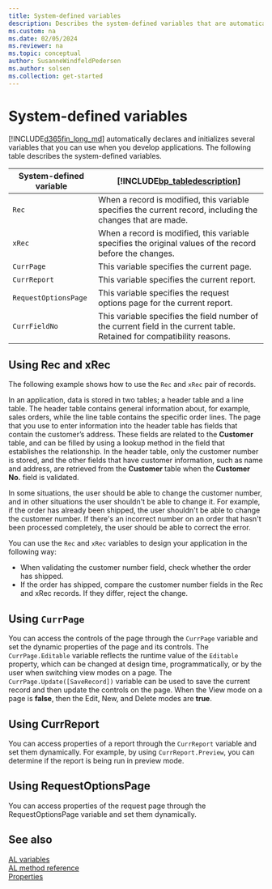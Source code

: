 ```yaml
---
title: System-defined variables
description: Describes the system-defined variables that are automatically declared and initialized in AL for Business Central.
ms.custom: na
ms.date: 02/05/2024
ms.reviewer: na
ms.topic: conceptual
author: SusanneWindfeldPedersen
ms.author: solsen
ms.collection: get-started
---
```


# System-defined variables

[!INCLUDE[d365fin_long_md](includes/d365fin_long_md.md)] automatically declares and initializes several variables that you can use when you develop applications. The following table describes the system-defined variables.  

|System-defined variable|[!INCLUDE[bp_tabledescription](includes/bp_tabledescription_md.md)]|  
|------------------------------|---------------------------------------|  
|`Rec`|When a record is modified, this variable specifies the current record, including the changes that are made.|  
|`xRec`|When a record is modified, this variable specifies the original values of the record before the changes.|  
|`CurrPage`|This variable specifies the current page.|  
|`CurrReport`|This variable specifies the current report.|  
|`RequestOptionsPage`|This variable specifies the request options page for the current report.|  
|`CurrFieldNo`|This variable specifies the field number of the current field in the current table. Retained for compatibility reasons.| 

## Using Rec and xRec

The following example shows how to use the `Rec` and `xRec` pair of records.  

In an application, data is stored in two tables; a header table and a line table. The header table contains general information about, for example, sales orders, while the line table contains the specific order lines. The page that you use to enter information into the header table has fields that contain the customer’s address. These fields are related to the **Customer** table, and can be filled by using a lookup method in the field that establishes the relationship. In the header table, only the customer number is stored, and the other fields that have customer information, such as name and address, are retrieved from the **Customer** table when the **Customer No.** field is validated.  

In some situations, the user should be able to change the customer number, and in other situations the user shouldn't be able to change it. For example, if the order has already been shipped, the user shouldn't be able to change the customer number. If there's an incorrect number on an order that hasn't been processed completely, the user should be able to correct the error.  

You can use the `Rec` and `xRec` variables to design your application in the following way:  

- When validating the customer number field, check whether the order has shipped.  
- If the order has shipped, compare the customer number fields in the Rec and xRec records. If they differ, reject the change.  

## Using `CurrPage`

You can access the controls of the page through the `CurrPage` variable and set the dynamic properties of the page and its controls. The `CurrPage.Editable` variable reflects the runtime value of the `Editable` property, which can be changed at design time, programmatically, or by the user when switching view modes on a page. The `CurrPage.Update([SaveRecord])` variable can be used to save the current record and then update the controls on the page. When the View mode on a page is **false**, then the Edit, New, and Delete modes are **true**.

## Using CurrReport

You can access properties of a report through the `CurrReport` variable and set them dynamically. For example, by using `CurrReport.Preview`, you can determine if the report is being run in preview mode.  

## Using RequestOptionsPage

You can access properties of the request page through the RequestOptionsPage variable and set them dynamically. 

## See also

[AL variables](devenv-al-variables.md)  
[AL method reference](methods-auto/library.md)  
[Properties](properties/devenv-properties.md)  

